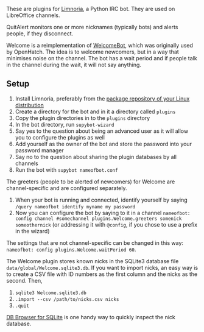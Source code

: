 These are plugins for [Limnoria](https://limnoria.net/), a Python IRC bot. They are used on LibreOffice channels.

QuitAlert monitors one or more nicknames (typically bots) and alerts people, if they disconnect.

Welcome is a reimplementation of [WelcomeBot](https://github.com/qarkai/WelcomeBot/tree/Py3), which was originally used by OpenHatch. The idea is to welcome newcomers, but in a way that minimises noise on the channel. The bot has a wait period and if people talk in the channel during the wait, it will not say anything.

## Setup

1. Install Limnoria, preferably from the [package repository of your Linux distribution](https://repology.org/project/limnoria/versions)
2. Create a directory for the bot and in it a directory called `plugins`
3. Copy the plugin directories in to the `plugins` directory
4. In the bot directory, run `supybot-wizard`
5. Say yes to the question about being an advanced user as it will allow you to configure the plugins as well
6. Add yourself as the owner of the bot and store the password into your password manager
7. Say no to the question about sharing the plugin databases by all channels
8. Run the bot with `supybot nameofbot.conf`

The greeters (people to be alerted of newcomers) for Welcome are channel-specific and are configured separately.

1. When your bot is running and connected, identify yourself by saying `/query nameofbot identify myname my password`
2. Now you can configure the bot by saying to it in a channel `nameofbot: config channel #somechannel plugins.Welcome.greeters somenick someothernick` (or addressing it with `@config`, if you chose to use a prefix in the wizard)

The settings that are not channel-specific can be changed in this way: `nameofbot: config plugins.Welcome.waitPeriod 60`.

The Welcome plugin stores known nicks in the SQLite3 database file `data/global/Welcome.sqlite3.db`. If you want to import nicks, an easy way is to create a CSV file with ID numbers as the first column and the nicks as the second. Then,

1. `sqlite3 Welcome.sqlite3.db`
2. `.import --csv /path/to/nicks.csv nicks`
3. `.quit`

[DB Browser for SQLite](https://sqlitebrowser.org/) is one handy way to quickly inspect the nick database.
